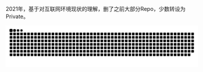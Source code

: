 
<!--

**miaobingyi/miaobingyi** is a ✨ _special_ ✨ repository because its `README.md` (this file) appears on your GitHub profile.

Here are some ideas to get you started:

- 🔭 I’m currently working on ...
- 🌱 I’m currently learning ...
- 👯 I’m looking to collaborate on ...
- 🤔 I’m looking for help with ...
- 💬 Ask me about ...
- 📫 How to reach me: ...
- 😄 Pronouns: ...
- ⚡ Fun fact: ...
-->

2021年，基于对互联网环境现状的理解，删了之前大部分Repo，少数转设为Private。



<p align="center">
  <img src="https://github.com/miaobingyi/miaobingyi/raw/output/github-contribution-grid-snake.svg" alt="snake"></center>
</p>






